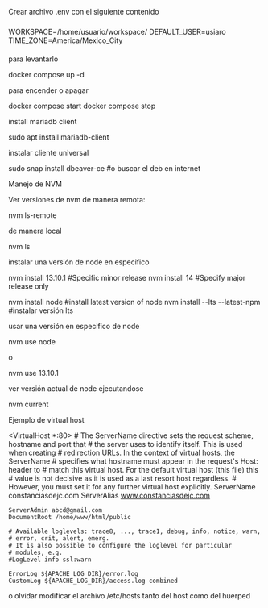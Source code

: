 Crear archivo .env con el siguiente contenido
###
WORKSPACE=/home/usuario/workspace/ 
DEFAULT_USER=usiaro
TIME_ZONE=America/Mexico_City 
####

para levantarlo

docker compose up -d

para encender o apagar

docker compose start
docker compose stop

install mariadb client

sudo apt install mariadb-client

instalar cliente universal

sudo snap install dbeaver-ce #o buscar el deb en internet

Manejo de NVM

Ver versiones de nvm de manera remota:

nvm ls-remote
 
de manera local

nvm ls

instalar una versión de node en especifico

nvm install 13.10.1 #Specific minor release
nvm install 14 #Specify major release only

nvm install node #install latest version of node
nvm install --lts --latest-npm #instalar versión lts

usar una versión en especifico de node

nvm use node
 
o

nvm use 13.10.1

ver versión actual de node ejecutandose

nvm current

Ejemplo de virtual host

<VirtualHost *:80>
	# The ServerName directive sets the request scheme, hostname and port that
	# the server uses to identify itself. This is used when creating
	# redirection URLs. In the context of virtual hosts, the ServerName
	# specifies what hostname must appear in the request's Host: header to
	# match this virtual host. For the default virtual host (this file) this
	# value is not decisive as it is used as a last resort host regardless.
	# However, you must set it for any further virtual host explicitly.
	ServerName constanciasdejc.com
	ServerAlias www.constanciasdejc.com

	ServerAdmin abcd@gmail.com
	DocumentRoot /home/www/html/public

	# Available loglevels: trace8, ..., trace1, debug, info, notice, warn,
	# error, crit, alert, emerg.
	# It is also possible to configure the loglevel for particular
	# modules, e.g.
	#LogLevel info ssl:warn

	ErrorLog ${APACHE_LOG_DIR}/error.log
	CustomLog ${APACHE_LOG_DIR}/access.log combined

</VirtualHost>

o olvidar modificar el archivo /etc/hosts tanto del host como del huerped

